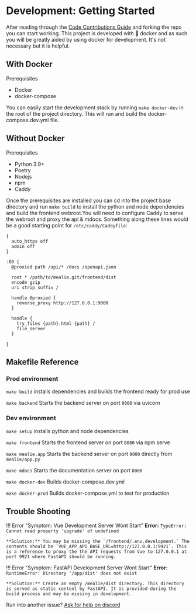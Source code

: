 # Development: Getting Started

After reading through the [Code Contributions Guide](https://hay-kot.github.io/mealie/contributors/developers-guide/code-contributions/) and forking the repo you can start working. This project is developed with :whale: docker and as such you will be greatly aided by using docker for development. It's not necessary but it is helpful.

## With Docker
Prerequisites

- Docker
- docker-compose

You can easily start the development stack by running `make docker-dev` in the root of the project directory. This will run and build the docker-compose.dev.yml file. 

## Without Docker
Prerequisites

- Python 3.9+
- Poetry
- Nodejs
- npm
- Caddy

Once the prerequisites are installed you can cd into the project base directory and run `make build` to install the python and node dependencies and build the frontend webroot.You will need to configure Caddy to serve the webroot and proxy the api & mdocs. Something along these lines would be a good starting point for `/etc/caddy/Caddyfile`:
```
{
  auto_https off
  admin off
}

:80 {
  @proxied path /api/* /docs /openapi.json

  root * /path/to/mealie.git/frontend/dist
  encode gzip
  uri strip_suffix /
  
  handle @proxied {
    reverse_proxy http://127.0.0.1:9000 
  }

  handle {
    try_files {path}.html {path} /
    file_server 
  }

}
```

## Makefile Reference 

### Prod environment
`make build` installs dependencies and builds the frontend ready for prod use

`make backend` Starts the backend server on port `9000` via uvicorn


### Dev environment
`make setup` installs python and node dependencies

`make frontend` Starts the frontend server on port `8080` via npm serve

`make mealie.app` Starts the backend server on port `9000` directly from `mealie/app.py`

`make mdocs` Starts the documentation server on port `8000`

`make docker-dev` Builds docker-compose.dev.yml 

`make docker-prod` Builds docker-compose.yml to test for production


## Trouble Shooting

!!! Error "Symptom: Vue Development Server Wont Start"
    **Error:** `TypeError: Cannot read property 'upgrade' of undefined`

    **Solution:** You may be missing the `/frontend/.env.development.` The contents should be `VUE_APP_API_BASE_URL=http://127.0.0.1:9921`. This is a reference to proxy the the API requests from Vue to 127.0.0.1 at port 9921 where FastAPI should be running.

!!! Error "Symptom: FastAPI Development Server Wont Start"
    **Error:** `RuntimeError: Directory '/app/dist' does not exist`

    **Solution:** Create an empty /mealie/dist directory. This directory is served as static content by FastAPI. It is provided during the build process and may be missing in development. 

Run into another issue? [Ask for help on discord](https://discord.gg/R6QDyJgbD2)
